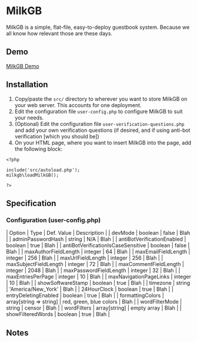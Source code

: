 # MilkGB
MilkGB is a simple, flat-file, easy-to-deploy guestbook system. Because we all know how relevant those are these days.

## Demo
[MilkGB Demo](https://www.kevinmaddox.com/demo/milkgb/milkgb.html)<br>
## Installation
1. Copy/paste the `src/` directory to wherever you want to store MilkGB on your web server. This accounts for one deployment.
1. Edit the configuration file `user-config.php` to configure MilkGB to suit your needs.
1. (Optional) Edit the configuration file `user-verification-questions.php` and add your own verification questions (if desired, and if using anti-bot verification [which you should be])
1. On your HTML page, where you want to insert MilkGB into the page, add the following block:
```
<?php

include('src/autoload.php');
milkgb\loadMilkGB();

?>
```
## Specification
### Configuration (user-config.php)
| Option | Type | Def. Value | Description |
| devMode | boolean | false | Blah |
| adminPasswordHash | string | N/A | Blah |
| antiBotVerificationEnabled | boolean | true | Blah |
| antiBotVerificationIsCaseSensitive | boolean | false | Blah |
| maxAuthorFieldLength | integer | 64 | Blah |
| maxEmailFieldLength | integer | 256 | Blah |
| maxUrlFieldLength | integer | 256 | Blah |
| maxSubjectFieldLength | integer | 72 | Blah |
| maxCommentFieldLength | integer | 2048 | Blah |
| maxPasswordFieldLength | integer | 32 | Blah |
| maxEntriesPerPage | integer | 10 | Blah |
| maxNavigationPageLinks | integer | 10 | Blah |
| showSoftwareStamp | boolean | true | Blah |
| timezone | string | 'America/New_York' | Blah |
| 24HourClock | boolean | true | Blah |
| entryDeletingEnabled | boolean | true | Blah |
| formattingColors | array[string => string] | red, green, blue colors | Blah |
| wordFilterMode | string | censor | Blah |
| wordFilters | array[string] | empty array | Blah |
| showFilteredWords | boolean | true | Blah |
## Notes